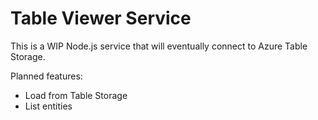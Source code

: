 # Table Viewer Service

This is a WIP Node.js service that will eventually connect to Azure Table Storage.

Planned features:
- Load from Table Storage
- List entities
